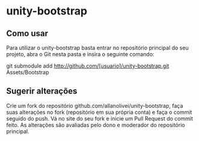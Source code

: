 # unity-bootstrap

## Como usar
Para utilizar o unity-bootstrap basta entrar no repositório principal do seu projeto, abra o Git nesta pasta e insira o seguinte comando:

git submodule add http://github.com/[usuario]/unity-bootstrap.git Assets/Bootstrap

## Sugerir alterações 
Crie um fork do repositório github.com/allanolivei/unity-bootstrap, faça suas alterações no fork (repositório em sua própria conta) e faça o commit seguido do push. Vá no site do seu fork e inicie um Pull Request do commit feito. As alterações são avaliadas pelo dono e moderador do repositório principal.
